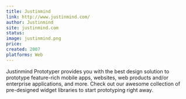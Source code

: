 ```yaml
---
title: Justinmind
link: http://www.justinmind.com/
author: Justinmind
site: justinmind.com
status: 
image: justinmind.png
price: 
created: 2007
platforms: Web
---
```


Justinmind Prototyper provides you with the best design solution to prototype feature-rich mobile apps, websites, web products and/or enterprise applications, and more. Check out our awesome collection of pre-designed widget libraries to start prototyping right away.
